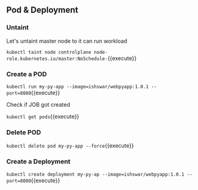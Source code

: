 ## Pod & Deployment 

### Untaint 

Let's untaint master node to it can run workload 

`kubectl taint node controlplane node-role.kubernetes.io/master:NoSchedule-`{{execute}}

### Create a POD 

`kubectl run my-py-app --image=ishswar/webpyapp:1.0.1 --port=8080`{{execute}}

Check if JOB got created 

`kubectl get pods`{{execute}}

### Delete POD 

`kubectl delete pod my-py-app --force`{{execute}}

### Create a Deployment 

`kubectl create deployment my-py-ap --image=ishswar/webpyapp:1.0.1 --port=8080`{{execute}}
